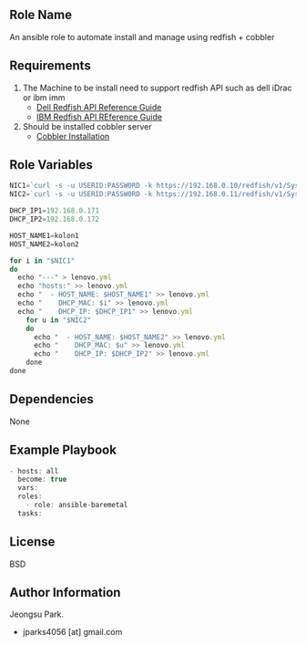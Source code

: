 ## Role Name 
An ansible role to automate install and manage using redfish + cobbler 

## Requirements
 1. The Machine to be install need to support redfish API such as dell iDrac or ibm imm 
    * [Dell Redfish API Reference Guide](https://www.dell.com/support/article/kr/ko/krdhs1/sln310624/redfish?lang=en)
    * [IBM Redfish API REference Guide](https://sysmgt.lenovofiles.com/help/topic/com.lenovo.systems.management.xcc.doc/REST_API_user_manual.pdf)
 2. Should be installed cobbler server
    * [Cobbler Installation](https://cobbler-doc.readthedocs.io/en/latest/installation.html)
 
## Role Variables 
```javascript
NIC1=`curl -s -u USERID:PASSW0RD -k https://192.168.0.10/redfish/v1/Systems/1/EthernetInterfaces/1 | python -m json.tool | jq '.PermanentMACAddress'`
NIC2=`curl -s -u USERID:PASSW0RD -k https://192.168.0.11/redfish/v1/Systems/1/EthernetInterfaces/1 | python -m json.tool | jq '.PermanentMACAddress'`

DHCP_IP1=192.168.0.171
DHCP_IP2=192.168.0.172

HOST_NAME1=kolon1
HOST_NAME2=kolon2

for i in "$NIC1"
do
  echo "---" > lenovo.yml
  echo "hosts:" >> lenovo.yml
  echo "  - HOST_NAME: $HOST_NAME1" >> lenovo.yml
  echo "    DHCP_MAC: $i" >> lenovo.yml
  echo "    DHCP_IP: $DHCP_IP1" >> lenovo.yml
    for u in "$NIC2"
    do
      echo "  - HOST_NAME: $HOST_NAME2" >> lenovo.yml
      echo "    DHCP_MAC: $u" >> lenovo.yml
      echo "    DHCP_IP: $DHCP_IP2" >> lenovo.yml
    done
done
```
## Dependencies
None

## Example Playbook
```javascript
- hosts: all 
  become: true
  vars:
  roles:
    - role: ansible-baremetal
  tasks: 
```  
## License
BSD

## Author Information
Jeongsu Park.
 * jparks4056 [at] gmail.com
 
